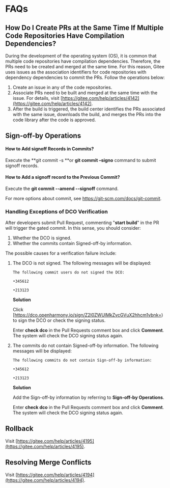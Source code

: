 # FAQs<a name="EN-US_TOPIC_0000001053622377"></a>

## How Do I Create PRs at the Same Time If Multiple Code Repositories Have Compilation Dependencies?<a name="section169732563435"></a>

During the development of the operating system \(OS\), it is common that multiple code repositories have compilation dependencies. Therefore, the PRs need to be created and merged at the same time. For this reason, Gitee uses issues as the association identifiers for code repositories with dependency dependencies to commit the PRs. Follow the operations below:

1. Create an issue in any of the code repositories.
2. Associate PRs need to be built and merged at the same time with the issue. For details, visit  [https://gitee.com/help/articles/4142](https://gitee.com/help/articles/4142).
3. After the build is triggered, the build center identifies the PRs associated with the same issue, downloads the build, and merges the PRs into the code library after the code is approved.

## Sign-off-by Operations

#### How to Add signoff Records in Commits?

Execute the **git commit -s **or **git commit –signo** command to submit signoff records.

#### How to Add a signoff record to the Previous Commit?

Execute the **git commit --amend --signoff** command.

For more options about commit, see [https://](https://git-scm.com/docs/git-commit)[git-scm.com/docs/git-commit](https://git-scm.com/docs/git-commit).

### Handling Exceptions of DCO Verification

After developers submit Pull Request, commenting "**start build**" in the PR will trigger the gated commit. In this sense, you should consider:

1. Whether the DCO is signed.
2. Whether the commits contain Signed-off-by information.

The possible causes for a verification failure include:

1. The DCO is not signed. The following messages will be displayed:

   ```
   The following commit users do not signed the DCO:

   •345612

   •213123
   ```

   **Solution**

   Click [https://dco.openharmony.io/sign/Z2l0ZWUlMkZvcGVuX2hhcm1vbnk=) to sign the DCO or check the signing status. 

   Enter **check dco** in the Pull Requests comment box and click **Comment**. The system will check the DCO signing status again.

2. The commits do not contain Signed-off-by information. The following messages will be displayed:

   ```
   The following commits do not contain Sign-off-by information:

   •345612

   •213123
   ```

   **Solution**

   Add the Sign-off-by information by referring to **Sign-off-by Operations**.

   Enter **check dco** in the Pull Requests comment box and click **Comment**. The system will check the DCO signing status again.

## Rollback<a name="section479422315253"></a>

Visit  [https://gitee.com/help/articles/4195](https://gitee.com/help/articles/4195).

## Resolving Merge Conflicts<a name="section94417232274"></a>

Visit  [https://gitee.com/help/articles/4194](https://gitee.com/help/articles/4194).


